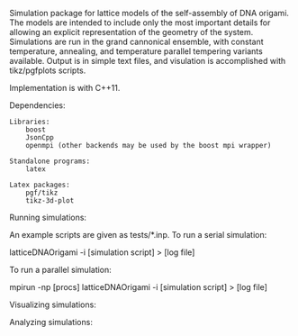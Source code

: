Simulation package for lattice models of the self-assembly of DNA origami. The models are intended to include only the most important details for allowing an explicit representation of the geometry of the system. Simulations are run in the grand cannonical ensemble, with constant temperature, annealing, and temperature parallel tempering variants available. Output is in simple text files, and visulation is accomplished with tikz/pgfplots scripts.

Implementation is with C++11.

Dependencies:

    Libraries:
        boost
        JsonCpp
        openmpi (other backends may be used by the boost mpi wrapper)

    Standalone programs:
        latex

    Latex packages:
        pgf/tikz
        tikz-3d-plot

Running simulations:

An example scripts are given as tests/*.inp. To run a serial simulation:

latticeDNAOrigami -i [simulation script] > [log file]

To run a parallel simulation:

mpirun -np [procs] latticeDNAOrigami -i [simulation script] > [log file]

Visualizing simulations:

Analyzing simulations:
